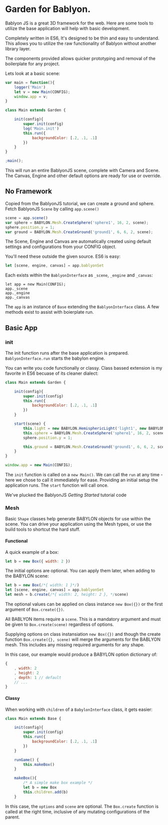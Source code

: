 # Garden for Bablyon.

Bablyon JS is a great 3D framework for the web. Here are some tools to utilize the base application will help with basic development.

Completely written in ES6, It's designed to be thin and easy to understand. This allows you to utilize the raw functionality of Bablyon without another library layer.

The components provided allows quicker prototyping and removal of the boilerplate for any project.

Lets look at a basic scene:

```js
var main = function(){
    logger('Main')
    let v = new Main(CONFIG);
    window.app = v;
}

class Main extends Garden {

    init(config){
        super.init(config)
        log('Main.init')
        this.run({
            backgroundColor: [.2, .1, .1]
        })
    }
}

;main();
```

This will run an entire BablyonJS scene, complete with Camera and Scene. The Canvas, Engine and other default options are ready for use or override.

## No Framework

Copied from the BablyonJS tutorial, we can create a ground and sphere. Fetch BablyonJS `Scene` by calling `app.scene()`

```js
scene = app.scene()
var sphere = BABYLON.Mesh.CreateSphere('sphere1', 16, 2, scene);
sphere.position.y = 1;
var ground = BABYLON.Mesh.CreateGround('ground1', 6, 6, 2, scene);
```

The Scene, Engine and Canvas are automatically created using default settings and configurations from your CONFIG object.

You'll need these outside the given source. ES6 is easy:

```js
let [scene, engine, canvas] = app.bablyonSet
```

Each exists within the `BablyonInterface` as `_scene`, `_engine` and `_canvas`:

```app
let app = new Main(CONFIG);
app._scene
app._engine
app._canvas
```

The `app` is an instance of `Base` extending the `BablyonInterface` class. A few methods exist to assist with boierplate run.

## Basic App

### init

The init function runs after the base application is prepared. `BablyonInterface.run` starts the babylon engine.

You can write you code functionally or classy. Class bassed extension is my favorite in ES6 becuase of its cleaner dialect:

```js
class Main extends Garden {

    init(config){
        super.init(config)
        this.run({
            backgroundColor: [.2, .1, .1]
        })
    }

    start(scene) {
        this.light = new BABYLON.HemisphericLight('light1', new BABYLON.Vector3(0,1,0), scene);
        this.sphere = BABYLON.Mesh.CreateSphere('sphere1', 16, 2, scene);
        sphere.position.y = 1;

        this.ground = BABYLON.Mesh.CreateGround('ground1', 6, 6, 2, scene);
    }
}

window.app = new Main(CONFIG);
```

The `init` function is called on a `new Main()`. We can call the `run` at any time - here we chose to call it immediately for ease. Providing an initial setup the application runs. The `start` function will call once.

We've plucked the BablyonJS _Getting Started_ tutorial code

### Mesh

Basic `Shape` classes help generate BABYLON objects for use within the scene. You can drive your application using the Mesh types, or use the build tools to shortcut the hard stuff.

#### Functional

A quick example of a box:

```js
let b = new Box({ width: 2 })
```

The initial options are optional. You can apply them later, when adding to the BABYLON scene:

```js
let b = new Box(/*{ width: 1 }*/)
let [scene, engine, canvas] = app.bablyonSet
let mesh = b.create(/*{ width: 2, height: 2 }, */scene)
```

The optional values can be applied on class instance `new Box({})` or the first argument of `Box.create({})`.

All BABLYON items require a `scene`. This is a mandatory argument and must be given to `Box.create(scene)` regardless of options.


Supplying options on class instansiation `new Box({})` and though the create function `Box.create({}, scene)` will merge the arguments for the BABLYON mesh. This includes any missing required arguments for any shape.

In this case, our example would produce a BABYLON option dictionary of:

``` js
{
    , width: 2
    , height: 2
    , depth: 1 // default
    // ...
}
```

#### Classy

When working with `children` of a `BabylonInterface` class, it gets easier:

```js
class Main extends Base {

    init(config){
        super.init(config)
        this.run({
            backgroundColor: [.2, .1, .1]
        })
    }

    runGame() {
        this.makeBox()
    }

    makeBox(){
        /* A simple make box example */
        let b = new Box
        this.children.add(b)
    }
```

In this case, the `options` and `scene` are optional. The `Box.create` function is called at the right time, inclusive of any mutating configurations of the parent.



